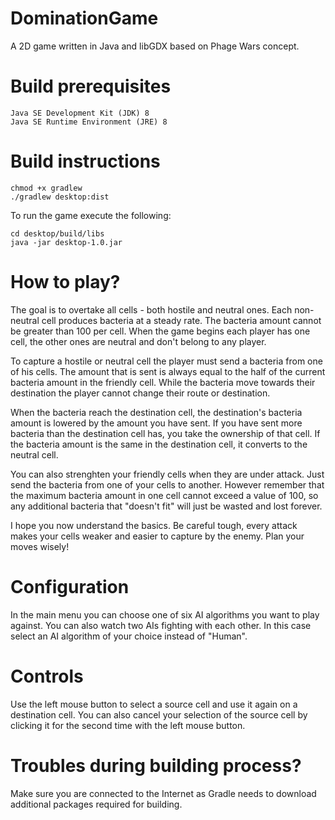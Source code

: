 # DominationGame
A 2D game written in Java and libGDX based on Phage Wars concept.

# Build prerequisites
    Java SE Development Kit (JDK) 8
    Java SE Runtime Environment (JRE) 8

# Build instructions
```
chmod +x gradlew
./gradlew desktop:dist
```
To run the game execute the following:
```
cd desktop/build/libs
java -jar desktop-1.0.jar
```

# How to play?
The goal is to overtake all cells - both hostile and neutral ones.
Each non-neutral cell produces bacteria at a steady rate. The bacteria amount cannot be greater than 100 per cell.
When the game begins each player has one cell, the other ones are neutral and don't belong to any player.

To capture a hostile or neutral cell the player must send a bacteria from one of his cells.
The amount that is sent is always equal to the half of the current bacteria amount in the friendly cell.
While the bacteria move towards their destination the player cannot change their route or destination.

When the bacteria reach the destination cell, the destination's bacteria amount is lowered by the amount you have sent.
If you have sent more bacteria than the destination cell has, you take the ownership of that cell.
If the bacteria amount is the same in the destination cell, it converts to the neutral cell.

You can also strenghten your friendly cells when they are under attack. Just send the bacteria from one of your cells to another. However remember that the maximum bacteria amount in one cell cannot exceed a value of 100, so any additional
bacteria that "doesn't fit" will just be wasted and lost forever.

I hope you now understand the basics. Be careful tough, every attack makes your cells weaker and easier to capture by the enemy. Plan your moves wisely!

# Configuration
In the main menu you can choose one of six AI algorithms you want to play against.
You can also watch two AIs fighting with each other. In this case select an AI algorithm of your choice instead of "Human".

# Controls
Use the left mouse button to select a source cell and use it again on a destination cell. You can also cancel your selection of the source cell by clicking it for the second time with the left mouse button. 

# Troubles during building process?
Make sure you are connected to the Internet as Gradle needs to download additional packages required for building.

